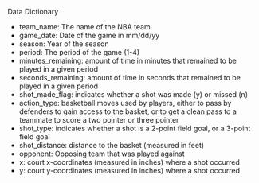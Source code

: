 Data Dictionary

- team_name: The name of the NBA team
- game_date: Date of the game in mm/dd/yy 
- season: Year of the season
- period: The period of the game (1-4) 
- minutes_remaining: amount of time in minutes that remained to be played in a given period
- seconds_remaining: amount of time in seconds that remained to be played in a given period
- shot_made_flag: indicates whether a shot was made (y) or missed (n)
- action_type: basketball moves used by players, either to pass by defenders to gain access to the basket, or to get a clean pass to a teammate to score a two pointer or three pointer
- shot_type: indicates whether a shot is a 2-point field goal, or a 3-point field goal
- shot_distance: distance to the basket (measured in feet)
- opponent: Opposing team that was played against
- x: court x-coordinates (measured in inches) where a shot occurred
- y: court y-coordinates (measured in inches) where a shot occurred